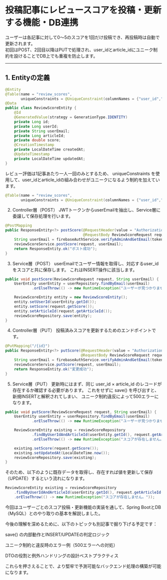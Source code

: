 # 投稿記事にレビュースコアを投稿・更新する機能・DB連携

ユーザーは各記事に対して0〜5のスコアを1回だけ投稿でき、再投稿時は自動で更新されます。  
初回はPOST、2回目以降はPUTで処理され、user_idとarticle_idにユニーク制約を設けることでDB上でも重複を防止します。

---

## 1. Entityの定義

```java
@Entity
@Table(name = "review_scores",
       uniqueConstraints = @UniqueConstraint(columnNames = {"user_id","article_id"}))
@Data
public class ReviewScoreEntity {
    @Id
    @GeneratedValue(strategy = GenerationType.IDENTITY)
    private Long id;
    private Long userId;
    private String userEmail;
    private Long articleId;
    private double score;
    @CreationTimestamp
    private LocalDateTime createdAt;
    @UpdateTimestamp
    private LocalDateTime updatedAt;
}
```
レビュー評価は1記事あたり一人一回のみとするため、
uniqueConstraints を使用して、user_idとarticle_idの組み合わせがユニークになるよう制約を加えています。

```java
@Table(name = "review_scores",
       uniqueConstraints = @UniqueConstraint(columnNames = {"user_id","article_id"}))
```
2. Controller層（POST）
JWTトークンからuserEmailを抽出し、Service層に委譲して保存処理を行います。

```java
@PostMapping
public ResponseEntity<?> postScore(@RequestHeader(value = "Authorization") String token,
                                   @RequestBody ReviewScoreRequest request) {
    String userEmail = firebaseAuthService.verifyAdminAndGetEmail(token);
    reviewScoreService.postScore(request, userEmail);
    return ResponseEntity.ok("ポスト成功");
}
```
3. Service層（POST）
userEmailでユーザー情報を取得し、対応するuser_idをスコアと共に保存します。
これはINSERT操作に該当します。

```java
public void postScore(ReviewScoreRequest request, String userEmail) {
    UserEntity userEntity = userRepository.findByEmail(userEmail)
            .orElseThrow(() -> new RuntimeException("ユーザーが見つかりません"));

    ReviewScoreEntity entity = new ReviewScoreEntity();
    entity.setUserId(userEntity.getId());
    entity.setScore(request.getScore());
    entity.setArticleId(request.getArticleId());
    reviewScoreRepository.save(entity);
}
```
4. Controller層（PUT）
投稿済みスコアを更新するためのエンドポイントです。

```java
@PutMapping("/{id}")
public ResponseEntity<?> putScore(@RequestHeader(value = "Authorization") String token,
                                  @RequestBody ReviewScoreRequest request) {
    String userEmail = firebaseAuthService.verifyAdminAndGetEmail(token);
    reviewScoreService.putScore(request, userEmail);
    return ResponseEntity.ok("変更成功");
}
```
5. Service層（PUT）
更新時にはまず、同じ
user_id × article_id のレコードが存在するか確認する必要があります。
これをせずに save() を呼び出すと、新規INSERTと解釈されてしまい、
ユニーク制約違反によって500エラーになります。

```java
public void putScore(ReviewScoreRequest request, String userEmail) {
    UserEntity userEntity = userRepository.findByEmail(userEmail)
            .orElseThrow(() -> new RuntimeException("ユーザーが見つかりません。"));

    ReviewScoreEntity existing = reviewScoreRepository
            .findByUserIdAndArticleId(userEntity.getId(), request.getArticleId())
            .orElseThrow(() -> new RuntimeException("スコアが存在しません。"));

    existing.setScore(request.getScore());
    existing.setUpdatedAt(LocalDateTime.now());
    reviewScoreRepository.save(existing);
}
```

そのため、以下のように既存データを取得し、存在すれば値を更新して保存（UPDATE）するという流れになります。

```java
ReviewScoreEntity existing = reviewScoreRepository
    .findByUserIdAndArticleId(userEntity.getId(), request.getArticleId())
    .orElseThrow(() -> new RuntimeException("スコアが存在しません。"));
```
今回はユーザーごとのスコア投稿・更新機能の実装を通して、Spring BootとDB（MySQL）とのやり取りの基本を解説しました。

今後の理解を深めるために、以下のトピックも別記事で掘り下げる予定です：

save() の内部動作とINSERT/UPDATEの判定ロジック

ユニーク制約と違反時のエラー例（500エラーへの対処）

DTOの役割と例外ハンドリングの設計ベストプラクティス

これらを押さえることで、より堅牢で予測可能なバックエンド処理の構築が可能になります。


